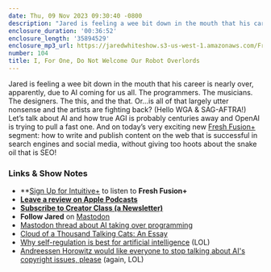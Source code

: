 ```yaml
---
date: Thu, 09 Nov 2023 09:30:40 -0800
description: "Jared is feeling a wee bit down in the mouth that his career is nearly over, apparently, due to AI coming for us all. The programmers. The musicians. The designers. The this, and the that. Or…is all of that largely utter nonsense and the artists are fighting back? (Hello WGA & SAG-AFTRA!) Let’s talk about AI and how true AGI is probably centuries away and OpenAI is trying to pull a fast one. And on today’s very exciting new Fresh Fusion+ segment: how to write and publish content on the web that is successful in search engines and social media, without giving too hoots about the snake oil that is SEO!"
enclosure_duration: '00:36:52'
enclosure_length: '35894529'
enclosure_mp3_url: https://jaredwhiteshow.s3-us-west-1.amazonaws.com/FreshFusion_Episode_104%20-%20I%20For%20One%20Do%20Not%20Welcome%20Our%20Robot%20Overlords.mp3
number: 104
title: I, For One, Do Not Welcome Our Robot Overlords
---
```


Jared is feeling a wee bit down in the mouth that his career is nearly over, apparently, due to AI coming for us all. The programmers. The musicians. The designers. The this, and the that. Or…is all of that largely utter nonsense and the artists are fighting back? (Hello WGA & SAG-AFTRA!) Let’s talk about AI and how true AGI is probably centuries away and OpenAI is trying to pull a fast one. And on today’s very exciting new [Fresh Fusion+](https://plus.intuitivefuture.com) segment: how to write and publish content on the web that is successful in search engines and social media, without giving too hoots about the snake oil that is SEO!

### Links & Show Notes

* **[Sign Up for Intuitive+](https://plus.intuitivefuture.com) to listen to **Fresh Fusion+**
* **[Leave a review on Apple Podcasts](https://podcasts.apple.com/us/podcast/fresh-fusion/id1387528457)**
* **[Subscribe to Creator Class (a Newsletter)](https://jaredwhite.com/creator-class)**
* **Follow Jared** on [Mastodon](https://indieweb.social/@jaredwhite)
* [Mastodon thread about AI taking over programming](https://indieweb.social/@jaredwhite/111343942962581783)
* [Cloud of a Thousand Talking Cats: An Essay](https://jaredwhite.com/articles/cloud-of-a-thousand-talking-cats)
* [Why self-regulation is best for artificial intelligence](https://thehill.com/opinion/4300288-why-self-regulation-is-best-for-artificial-intelligence/) (LOL)
* [Andreessen Horowitz would like everyone to stop talking about AI's copyright issues, please](https://www.linkedin.com/feed/update/urn:li:activity:7127957835170115584?utm_source=share&utm_medium=member_desktop) (again, LOL)
